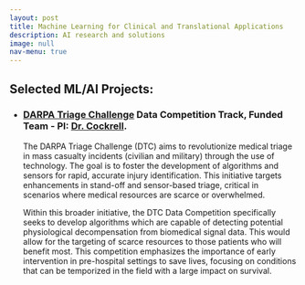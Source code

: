```yaml
---
layout: post
title: Machine Learning for Clinical and Translational Applications
description: AI research and solutions 
image: null
nav-menu: true
---
```


## Selected ML/AI Projects:

- 
  ### [DARPA Triage Challenge](https://triagechallenge.darpa.mil/index) Data Competition Track, Funded Team - PI: [Dr. Cockrell](https://www.medicaldigitaltwins.ai/people.html).

  The DARPA Triage Challenge (DTC) aims to revolutionize medical triage in mass casualty incidents (civilian and military) through the use of technology. The goal is to foster the development of algorithms and sensors for rapid, accurate injury identification. This initiative targets enhancements in stand-off and sensor-based triage, critical in scenarios where medical resources are scarce or overwhelmed.

  Within this broader initiative, the DTC Data Competition specifically seeks to develop algorithms which are capable of detecting potential physiological decompensation from biomedical signal data. This would allow for the targeting of scarce resources to those patients who will benefit most. This competition emphasizes the importance of early intervention in pre-hospital settings to save lives, focusing on conditions that can be temporized in the field with a large impact on survival.

<!-- - 
  ### Some Other Project -->